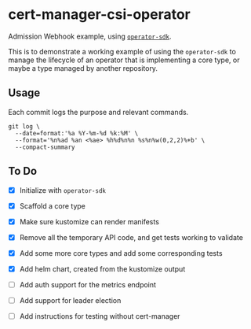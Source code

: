 # cert-manager-csi-operator

Admission Webhook example, using [`operator-sdk`](https://github.com/operator-framework/operator-sdk).

This is to demonstrate a working example of using the `operator-sdk` to manage
the lifecycle of an operator that is implementing a core type,
or maybe a type managed by another repository.

## Usage

Each commit logs the purpose and relevant commands.

```shell
git log \
  --date=format:'%a %Y-%m-%d %k:%M' \
  --format='%n%ad %an <%ae> %h%d%n%n %s%n%w(0,2,2)%+b' \
  --compact-summary
```

## To Do

- [x] Initialize with `operator-sdk`

- [x] Scaffold a core type

- [x] Make sure kustomize can render manifests

- [x] Remove all the temporary API code, and get tests working to validate

- [x] Add some more core types and add some corresponding tests

- [x] Add helm chart, created from the kustomize output

- [ ] Add auth support for the metrics endpoint

- [ ] Add support for leader election

- [ ] Add instructions for testing without cert-manager
